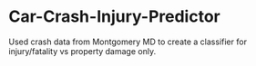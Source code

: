 # Car-Crash-Injury-Predictor
Used crash data from Montgomery MD to create a classifier for injury/fatality vs property damage only.
